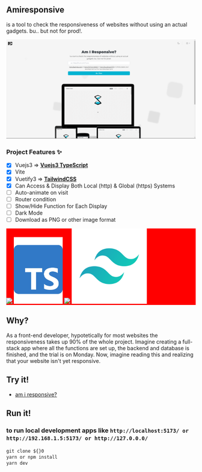 ## Amiresponsive
is a tool to check the responsiveness of websites without using an actual gadgets. bu.. but not for prod!.

<img src="./src/assets/imgs/image-2.png"/>

### Project Features ✨

- [x] Vuejs3 =>  <b style="text-decoration: underline;">Vuejs3 TypeScript</b>
- [x] Vite
- [x] Vuetify3 =>  <b style="text-decoration: underline;">TailwindCSS</b>
- [x] Can Access & Display Both Local (http) & Global (https) Systems
- [ ] Auto-animate on visit
- [ ] Router condition
- [ ] Show/Hide Function for Each Display
- [ ] Dark Mode
- [ ] Download as PNG or other image format

<div style="background-color: red">
    <img src="https://external-content.duckduckgo.com/iu/?u=https%3A%2F%2Flogospng.org%2Fdownload%2Fvue.js%2Fvue-js-2048.png&f=1&nofb=1&ipt=680d479655f4fd80c9893dd39a3d12415e5f35edff3ff9edf38a7b680240797a&ipo=images" width="180"/>
    <img src="./src/assets/imgs/image.png" width="130" center/>
    <img src="https://vitejs.dev/logo-with-shadow.png" width="200"/>
    <img src="./src/assets/imgs/image-4.png" width="200" center/>
    
</div>

## Why?

As a front-end developer, hypotetically for most websites the responsiveness takes up 90% of the whole project. Imagine creating a full-stack app where all the functions are set up, the backend and database is finished, and the trial is on Monday. Now, imagine reading this and realizing that your website isn't yet responsive.

## Try it!

- <a href="https://amiresponsive.netlify.app/">am i responsive?</a>

## Run it!

### to run local development apps like `http://localhost:5173/ or http://192.168.1.5:5173/ or http://127.0.0.0/`
```
git clone ${}0
yarn or npm install
yarn dev
```

